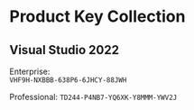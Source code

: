
# Product Key Collection

## Visual Studio 2022
Enterprise:  
```VHF9H-NXBBB-638P6-6JHCY-88JWH```

Professional:    ```TD244-P4NB7-YQ6XK-Y8MMM-YWV2J```
